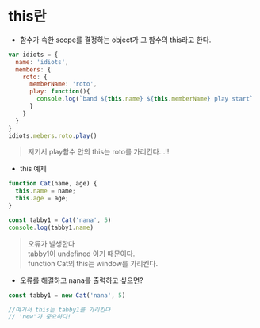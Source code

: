 # this란
- 함수가 속한 scope를 결정하는 object가 그 함수의 this라고 한다.
```javascript
var idiots = {
  name: 'idiots',
  members: {
    roto: {
      memberName: 'roto',
      play: function(){
        console.log(`band ${this.name} ${this.memberName} play start`
      }
    }
  }
}
idiots.mebers.roto.play()
```
> 저기서 play함수 안의 this는 roto를 가리킨다...!!

- this 예제 
```javascript
function Cat(name, age) {
  this.name = name;
  this.age = age;
}

const tabby1 = Cat('nana', 5)
console.log(tabby1.name)
```

> 오류가 발생한다<br/>
> tabby1이 undefined 이기 때문이다.<br/>
> function Cat의 this는 window를 가리킨다.

- 오류를 해결하고 nana를 출력하고 싶으면?
```javascript
const tabby1 = new Cat('nana', 5)

//여기서 this는 tabby1를 가리킨다
// 'new'가 중요하다!
```






